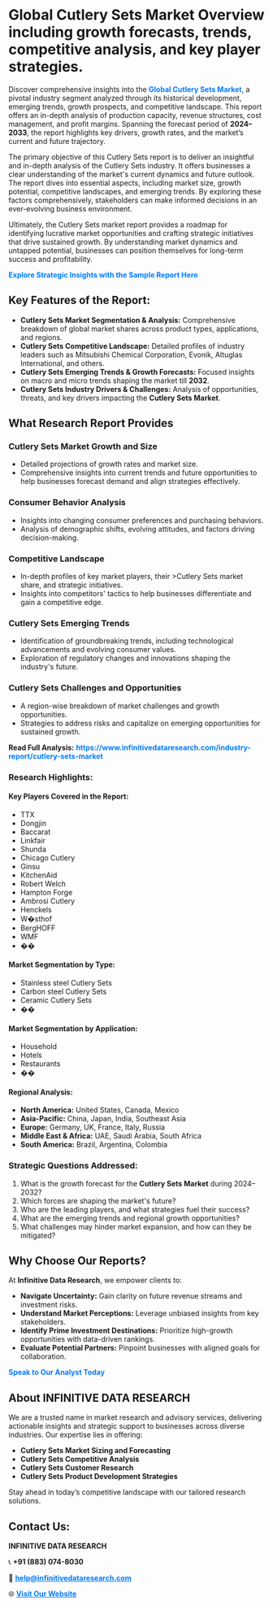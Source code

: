 <h1>Global Cutlery Sets Market Overview including growth forecasts, trends, competitive analysis, and key player strategies.</h1>
<p>
Discover comprehensive insights into the 
<a href="https://www.infinitivedataresearch.com/industry-report/cutlery-sets-market" rel="dofollow" style="color: #007BFF; text-decoration: none;"><strong>Global Cutlery Sets Market</strong></a>, a pivotal industry segment analyzed through its historical development, emerging trends, growth prospects, and competitive landscape. This report offers an in-depth analysis of production capacity, revenue structures, cost management, and profit margins. Spanning the forecast period of <strong>2024–2033</strong>, the report highlights key drivers, growth rates, and the market’s current and future trajectory.
</p>
<p>
The primary objective of this Cutlery Sets report is to deliver an insightful and in-depth analysis of the Cutlery Sets industry. It offers businesses a clear understanding of the market's current dynamics and future outlook. The report dives into essential aspects, including market size, growth potential, competitive landscapes, and emerging trends. By exploring these factors comprehensively, stakeholders can make informed decisions in an ever-evolving business environment.
</p>
<p>
Ultimately, the Cutlery Sets market report provides a roadmap for identifying lucrative market opportunities and crafting strategic initiatives that drive sustained growth. By understanding market dynamics and untapped potential, businesses can position themselves for long-term success and profitability.
</p>
<p>
<a href="https://www.infinitivedataresearch.com/request-sample/reportId=109647" style="color: #007BFF; text-decoration: none;"><strong>Explore Strategic Insights with the Sample Report Here</strong></a>
</p>

<h2>Key Features of the Report:</h2>
<ul>
<li><strong>Cutlery Sets Market Segmentation & Analysis:</strong> Comprehensive breakdown of global market shares across product types, applications, and regions.</li>
<li><strong>Cutlery Sets Competitive Landscape:</strong> Detailed profiles of industry leaders such as Mitsubishi Chemical Corporation, Evonik, Altuglas International, and others.</li>
<li><strong>Cutlery Sets Emerging Trends & Growth Forecasts:</strong> Focused insights on macro and micro trends shaping the market till <strong>2032</strong>.</li>
<li><strong>Cutlery Sets Industry Drivers & Challenges:</strong> Analysis of opportunities, threats, and key drivers impacting the <strong>Cutlery Sets Market</strong>.</li>
</ul>

<h2>What Research Report Provides</h2>
<h3>Cutlery Sets Market Growth and Size</h3>
<ul>
<li>Detailed projections of growth rates and market size.</li>
<li>Comprehensive insights into current trends and future opportunities to help businesses forecast demand and align strategies effectively.</li>
</ul>

<h3>Consumer Behavior Analysis</h3>
<ul>
<li>Insights into changing consumer preferences and purchasing behaviors.</li>
<li>Analysis of demographic shifts, evolving attitudes, and factors driving decision-making.</li>
</ul>

<h3>Competitive Landscape</h3>
<ul>
<li>In-depth profiles of key market players, their >Cutlery Sets market share, and strategic initiatives.</li>
<li>Insights into competitors' tactics to help businesses differentiate and gain a competitive edge.</li>
</ul>

<h3>Cutlery Sets Emerging Trends</h3>
<ul>
<li>Identification of groundbreaking trends, including technological advancements and evolving consumer values.</li>
<li>Exploration of regulatory changes and innovations shaping the industry's future.</li>
</ul>

<h3>Cutlery Sets Challenges and Opportunities</h3>
<ul>
<li>A region-wise breakdown of market challenges and growth opportunities.</li>
<li>Strategies to address risks and capitalize on emerging opportunities for sustained growth.</li>
</ul>
<p><strong>Read Full Analysis:</strong> <a href="https://www.infinitivedataresearch.com/industry-report/cutlery-sets-market" rel="dofollow" style="color: #007BFF; text-decoration: none;"><strong>https://www.infinitivedataresearch.com/industry-report/cutlery-sets-market</strong></a></p>
<h3>Research Highlights:</h3>
<h4>Key Players Covered in the Report:</h4>
<ul><li>TTX</li><li>Dongjin</li><li>Baccarat</li><li>Linkfair</li><li>Shunda</li><li>Chicago Cutlery</li><li>Ginsu</li><li>KitchenAid</li><li>Robert Welch</li><li>Hampton Forge</li><li>Ambrosi Cutlery</li><li>Henckels</li><li>W�sthof</li><li>BergHOFF</li><li>WMF</li><li>��</li></ul>
<h4>Market Segmentation by Type:</h4>
<ul><li>Stainless steel Cutlery Sets</li><li>Carbon steel Cutlery Sets</li><li>Ceramic Cutlery Sets</li><li>��</li></ul>
<h4>Market Segmentation by Application:</h4>
<ul><li>Household</li><li>Hotels</li><li>Restaurants</li><li>��</li></ul>

<h4>Regional Analysis:</h4>
<ul>
<li><strong>North America:</strong> United States, Canada, Mexico</li>
<li><strong>Asia-Pacific:</strong> China, Japan, India, Southeast Asia</li>
<li><strong>Europe:</strong> Germany, UK, France, Italy, Russia</li>
<li><strong>Middle East & Africa:</strong> UAE, Saudi Arabia, South Africa</li>
<li><strong>South America:</strong> Brazil, Argentina, Colombia</li>
</ul>

<h3>Strategic Questions Addressed:</h3>
<ol>
<li>What is the growth forecast for the <strong>Cutlery Sets Market</strong> during 2024–2032?</li>
<li>Which forces are shaping the market's future?</li>
<li>Who are the leading players, and what strategies fuel their success?</li>
<li>What are the emerging trends and regional growth opportunities?</li>
<li>What challenges may hinder market expansion, and how can they be mitigated?</li>
</ol>

<h2>Why Choose Our Reports?</h2>
<p>At <strong>Infinitive Data Research</strong>, we empower clients to:</p>
<ul>
<li><strong>Navigate Uncertainty:</strong> Gain clarity on future revenue streams and investment risks.</li>
<li><strong>Understand Market Perceptions:</strong> Leverage unbiased insights from key stakeholders.</li>
<li><strong>Identify Prime Investment Destinations:</strong> Prioritize high-growth opportunities with data-driven rankings.</li>
<li><strong>Evaluate Potential Partners:</strong> Pinpoint businesses with aligned goals for collaboration.</li>
</ul>
<p><a href="https://www.infinitivedataresearch.com/industry-report/cutlery-sets-market" rel="dofollow" style="color: #007BFF; text-decoration: none;"><strong>Speak to Our Analyst Today</strong></a></p>

<h2>About INFINITIVE DATA RESEARCH</h2>
<p>We are a trusted name in market research and advisory services, delivering actionable insights and strategic support to businesses across diverse industries. Our expertise lies in offering:</p>
<ul>
<li><strong>Cutlery Sets Market Sizing and Forecasting</strong></li>
<li><strong>Cutlery Sets Competitive Analysis</strong></li>
<li><strong>Cutlery Sets Customer Research</strong></li>
<li><strong>Cutlery Sets Product Development Strategies</strong></li>
</ul>
<p>Stay ahead in today’s competitive landscape with our tailored research solutions.</p>

<h2>Contact Us:</h2>
<p><strong>INFINITIVE DATA RESEARCH</strong></p>
<p>📞 <strong>+91 (883) 074-8030</strong></p>
<p>📧 <strong><a href="mailto:help@infinitivedataresearch.com" style="color: #007BFF;">help@infinitivedataresearch.com</a></strong></p>
<p>🌐 <strong><a href="https://www.infinitivedataresearch.com" rel="dofollow" style="color: #007BFF;">Visit Our Website</a></strong></p>
